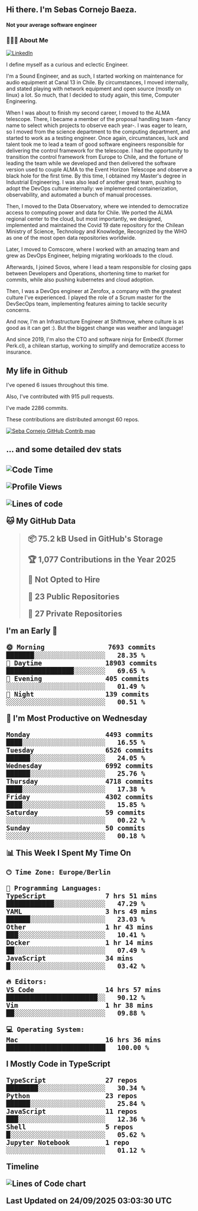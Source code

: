 <h2> Hi there.  I'm Sebas Cornejo Baeza.</h2>
<h4> Not your average software engineer</h4>
<h3> 👨🏻‍💻 About Me </h3>
<a href="http://linkedin.com/in/sebastian-cornejo-baeza/"><img alt="LinkedIn" src="https://img.shields.io/badge/Sebas%20Cornejo%20-informational?style=appveyor&logo=linkedin"></a>


I define myself as a curious and eclectic Engineer.

I'm a Sound Engineer, and as such, I started working on maintenance for audio equipment at Canal 13 in Chile.
By circumstances, I moved internally, and stated playing with network equipment and open source (mostly on linux) 
a lot. So much, that I decided to study again, this time, Computer Engineering.

When I was about to finish my second career, I moved to the ALMA telescope. There, I became a member of the proposal handling team
-fancy name to select which projects to observe each year-. 
I was eager to learn, so I moved from the science department to the computing department, and started to work as 
a testing engineer. Once again, circumstances, luck and talent took me to lead a team of good software engineers 
responsible for delivering the control framework for the telescope. I had the opportunity to transition the control framework from
Europe to Chile, and the fortune of leading the team while we developed and then delivered the software
version used to couple ALMA to the Event Horizon Telescope and observe a black hole for the first time.
By this time, I obtained my Master's degree in Industrial Engineering.
I was also lead of another great team, pushing to adopt the DevOps culture internally: we implemented containerization, observability, and automated a bunch of manual processes.

Then, I moved to the Data Observatory, where we intended to democratize access to computing power
and data for Chile. We ported the ALMA regional center to the cloud, but most importantly, we designed, implemented
and maintained the Covid 19 date repository for the Chilean Ministry of Science, Technology and Knowledge, Recognized by the WHO as one of the most open
data repositories worldwide.

Later, I moved to Comscore, where I worked with an amazing team and grew as DevOps Engineer, helping migrating workloads to the cloud.

Afterwards, I joined Sovos, where I lead a team responsible for closing gaps between Developers and Operations, shortening time to market for commits, while
also pushing kubernetes and cloud adoption.

Then, I was a DevOps engineer at Zerofox, a company with the greatest culture I've experienced. I played the role of a Scrum master for the DevSecOps team,
implementing features aiming to tackle security concerns.

And now, I'm an Infrastructure Engineer at Shiftmove, where culture is as good as it can get :). But the biggest change was weather and language!
 
And since 2019, I'm also the CTO and software ninja for EmbedX (former Perk.cl), a chilean startup, working to simplify and democratize access to insurance.

<h2> My life in Github </h2>

I've opened 6 issues throughout this time.

Also, I've contributed with 915 pull requests.

I've made 2286 commits.

These contributions are distributed amongst 60 repos.

<a href="https://github.com/scornejob/scornejob">
  <picture>
    <source media="(prefers-color-scheme: dark)" srcset="https://raw.githubusercontent.com/scornejob/scornejob/master/profile-3d-contrib/profile-night-green.svg">
    <img alt="Seba Cornejo GitHub Contrib map" src="https://raw.githubusercontent.com/scornejob/scornejob/master/profile-3d-contrib/profile-gitblock.svg">
  </picture>
</a>

<h2>... and some detailed dev stats<h2>

<!--START_SECTION:waka-->
![Code Time](http://img.shields.io/badge/Code%20Time-1%2C356%20hrs%2028%20mins-blue)

![Profile Views](http://img.shields.io/badge/Profile%20Views-2-blue)

![Lines of code](https://img.shields.io/badge/From%20Hello%20World%20I%27ve%20Written-12.4%20million%20lines%20of%20code-blue)

**🐱 My GitHub Data** 

> 📦 75.2 kB Used in GitHub's Storage 
 > 
> 🏆 1,077 Contributions in the Year 2025
 > 
> 🚫 Not Opted to Hire
 > 
> 📜 23 Public Repositories 
 > 
> 🔑 27 Private Repositories 
 > 
**I'm an Early 🐤** 

```text
🌞 Morning                7693 commits        ███████░░░░░░░░░░░░░░░░░░   28.35 % 
🌆 Daytime                18903 commits       █████████████████░░░░░░░░   69.65 % 
🌃 Evening                405 commits         ░░░░░░░░░░░░░░░░░░░░░░░░░   01.49 % 
🌙 Night                  139 commits         ░░░░░░░░░░░░░░░░░░░░░░░░░   00.51 % 
```
📅 **I'm Most Productive on Wednesday** 

```text
Monday                   4493 commits        ████░░░░░░░░░░░░░░░░░░░░░   16.55 % 
Tuesday                  6526 commits        ██████░░░░░░░░░░░░░░░░░░░   24.05 % 
Wednesday                6992 commits        ██████░░░░░░░░░░░░░░░░░░░   25.76 % 
Thursday                 4718 commits        ████░░░░░░░░░░░░░░░░░░░░░   17.38 % 
Friday                   4302 commits        ████░░░░░░░░░░░░░░░░░░░░░   15.85 % 
Saturday                 59 commits          ░░░░░░░░░░░░░░░░░░░░░░░░░   00.22 % 
Sunday                   50 commits          ░░░░░░░░░░░░░░░░░░░░░░░░░   00.18 % 
```


📊 **This Week I Spent My Time On** 

```text
🕑︎ Time Zone: Europe/Berlin

💬 Programming Languages: 
TypeScript               7 hrs 51 mins       ████████████░░░░░░░░░░░░░   47.29 % 
YAML                     3 hrs 49 mins       ██████░░░░░░░░░░░░░░░░░░░   23.03 % 
Other                    1 hr 43 mins        ███░░░░░░░░░░░░░░░░░░░░░░   10.41 % 
Docker                   1 hr 14 mins        ██░░░░░░░░░░░░░░░░░░░░░░░   07.49 % 
JavaScript               34 mins             █░░░░░░░░░░░░░░░░░░░░░░░░   03.42 % 

🔥 Editors: 
VS Code                  14 hrs 57 mins      ███████████████████████░░   90.12 % 
Vim                      1 hr 38 mins        ██░░░░░░░░░░░░░░░░░░░░░░░   09.88 % 

💻 Operating System: 
Mac                      16 hrs 36 mins      █████████████████████████   100.00 % 
```

**I Mostly Code in TypeScript** 

```text
TypeScript               27 repos            ████████░░░░░░░░░░░░░░░░░   30.34 % 
Python                   23 repos            ██████░░░░░░░░░░░░░░░░░░░   25.84 % 
JavaScript               11 repos            ███░░░░░░░░░░░░░░░░░░░░░░   12.36 % 
Shell                    5 repos             █░░░░░░░░░░░░░░░░░░░░░░░░   05.62 % 
Jupyter Notebook         1 repo              ░░░░░░░░░░░░░░░░░░░░░░░░░   01.12 % 
```



**Timeline**

![Lines of Code chart](https://raw.githubusercontent.com/scornejob/scornejob/master/assets/bar_graph.png)


 Last Updated on 24/09/2025 03:03:30 UTC
<!--END_SECTION:waka-->
